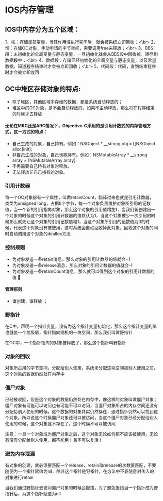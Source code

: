 # IOS内存管理

## IOS中内存分为五个区域：
 1、栈：存储局部变量，当其作用域执行完毕后，就会被系统立即回收；<\br>
 2、堆：存储OC对象，手动申请的字节空间，需要调用free来释放；<\br>
 3、BBS段：未初始化的全局变量与静态变量，一旦初始化就会从BBS段中回收掉，转存到数据段中；<\br>
 4、数据段：存储已经初始化的全局变量与静态变量，以及常量数据，知道程序结束时才会被立即回收；<\br>
 5、代码段：代码，直到结束程序时才会被立即收回

## OC中堆区存储对象的特点:
* 除了堆区，其他区域中存储的数据，都是系统自动释放的；
* 堆区中的OC对象，是不会自动释放的，如果不主动释放，那么将在程序结束的时候才去释放

#### 无论在MRC还是ARC情况下，Objective-C采用的是引用计数式的内存管理方式，这一方式的特点：

* 自己生成的对象，自己持有。例如：NSObject * __strong obj = [[NSObject alloc]init];
* 非自己生成的对象，自己也能持有。例如：NSMutableArray * __strong array = [NSMutableArray array];
* 不再需要自己持有对象时释放。
* 无法释放非自己持有的对象。

### 引用计数器
每一个OC对象都有一个属性，叫做retainCount，翻译过来也就是引用计数器，类型为unsigned long，占据8个字节，每一个对象负责维护对象所引用的记数值，当一个新的引用指向对象，那么这个对象的引用值增加1，当我们新创建出一个对象的时候这个对象的引用计数器的值默认为1，当这个对象被少一次引用的时候那么就先让这个对象的引用记数值减1，当这个对象所引用的记数值为0的时候，代表这个对象没有被使用，这时系统会自动回收掉此对象，回收这个对象的同时自动调用这个对象的dealloc方法

### 控制规则
* 为对象发送一条retain消息，那么对象的引用计数器的值就会+1
* 为对象发送一条release消息，那么对象的引用计数器的值就会-1
* 为对象发送一条retainCount消息，那么就可以得到这个对象的引用计数器的值 

#### 管理原则
* 谁创建，谁释放 ；

### 野指针
在C中，声明一个指针变量，没有为这个指针变量初始化，那么这个指针变量的值也就是一个垃圾值，指针指向随机的一块空间，那么我们叫做野指针

在OC中，一个指针指向的对象被释放了，那么这个指针叫野指针

### 对象的回收
对象所占用的字节空间，分配给别人使用，系统未分配这块空间被别人使用之前，这个对象的数据仍然处在内存中

### 僵尸对象
已经被收回，但是这个对象的数据仍然处在内存中，像这样的对象叫做僵尸对象；
僵尸对象有可能可以访问也有可能不可以访问，当僵尸对象所占的内存空间还没有分配给别人使用的时候，这个数据的对象其实仍然存在，通过指针仍然可以找到这个对象，所以说这个时候僵尸对象还可以被访问，当这个僵尸对象已经分配给别人使用的时候，这个对象就不存在了，这个时候不可以被访问

注意：一旦一个对象成为僵尸对象之后，这个对象无论如何都不应该被使用，无论有没有分配给别人使用，都不能用！且不可以复活！

### 避免内存泄漏
有对象的创建，就必须要匹配一个release，retain和release的次数要匹配，不要随便为一个指针赋值为nil，除非这个指针是野指针，在方法中不要随意对传入的对象进行retain

当我们通过野指针去访问僵尸对象的时候会报错，为了避免报错当一个指针成为野指针后，为这个指针赋值为nil


